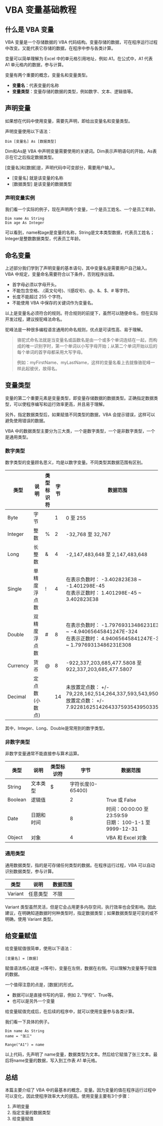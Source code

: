 # VBA 变量基础教程

## 什么是 VBA 变量

VBA 变量是一个存储数据的 VBA 代码结构。变量存储的数据，可在程序运行过程中改变。又能代表它存储的数据，在程序中参与各类计算。

变量可以简单理解为 Excel 中的单元格引用地址，例如 A1。在公式中，A1 代表 A1 单元格内的数据，参与计算。

变量有两个重要的概念，变量名和变量类型。

* **变量名**：代表变量的名称
* **变量类型**：变量存储的数据的类型，例如数字、文本、逻辑值等。
 

## 声明变量

如果想在代码中使用变量，需要先声明，即给出变量名和变量类型。

声明变量使用以下语法：
```vba
Dim [变量名] As [数据类型]
```
Dim和As是 VBA 中声明变量需要使用的关键词。Dim表示声明语句的开始，As表示在它之后指定数据类型。

[变量名]和[数据]是，声明代码中可变部分，需要用户输入。

* [变量名] 就是该变量的名称
* [数据类型] 是该变量的数据类型

### 声明变量实例

我们看一个实际的例子，现在声明两个变量，一个是员工姓名、一个是员工年龄。
```vba
Dim name As String
Dim age As Integer
```
可以看到，name和age是变量的名称，String是文本类型数据，代表员工姓名；Integer是整数数据类型，代表员工年龄。

## 命名变量
上述部分我们学到了声明变量的基本语句，其中变量名是需要用户自己输入。VBA 中规定，变量命名需要符合以下条件，否则程序出错。

* 首字母必须以字母开头。
* 不能包含空格、.(英文句号)、!(感叹号)、@、&、$、# 等字符。
* 长度不能超过 255 个字符。
* 不能使用 VBA 中保存的关键词作为变量名。

以上是变量名必须符合的规则。符合规则的前提下，虽然可以随便命名，但在实际开发过程，建议按驼峰法命名。

驼峰法是一种很多编程语言通用的命名规则，优点是可读性高、易于理解。

> 骆驼式命名法就是当变量名或函数名是由一个或多个单词连结在一起，而构成的唯一识别字时，第一个单词以小写字母开始；从第二个单词开始以后的每个单词的首字母都采用大写字母。
> 
> 例如：myFirstName、myLastName，这样的变量名看上去就像骆驼峰一样此起彼伏，故得名。

## 变量类型

变量的第二个重要元素是变量类型，即变量存储数据的数据类型。正确指定数据类型，可以使程序编写和运行效率更高，并且易于理解。

另外，指定数据类型后，如果赋值不同类型的数据，VBA 会提示错误，这样可以避免使用错误的数据。

VBA 中的数据类型主要分为三大类，一个是数字类型，一个是非数字类型，一个是通用类型。

### 数字类型
数字类型的变量顾名思义，均是以数字变量。不同类型其数据范围有区别。

类型	|说明	|类型标识符 |字节|数据范围
---|---|---|---|---
Byte	|字节| |1	|0 至 255
Integer	|整数|%|2	|-32,768 至 32,767
Long	|长整数|& |4	|-2,147,483,648 至 2,147,483,648
Single	|单精度浮点数|!|4	|在表示负数时： -3.402823E38 ~ -1.401298E-45 <br>在表示正数时： 1.401298E-45 ~ 3.402823E38
Double	|双精度浮点数|# |8	|在表示负数时： -1.79769313486231E308 ~ -4.94065645841247E-324 <br>在表示正数时： 4.94065645841247E-324 ~ 1.79769313486231E308
Currency	|货币|@ |8	|-922,337,203,685,477.5808 至 922,337,203,685,477.5807
Decimal	|定点数(小数点)| |14	|未放置定点数： +/- 79,228,162,514,264,337,593,543,950,335 <br>放置定点数： +/- 7.9228162514264337593543950335

其中，Integer、Long、Double是常用到的数字类型。

### 非数字类型

非数字变量通常不能直接参与算术运算。

类型	|说明	|类型标识符 |字节|数据范围
---|---|---|---|---
String	|文本类型|$ |字符长度(0-65400)	|
Boolean	|逻辑值	| |2|True 或 False
Date	|日期和时间| |8	|时间：00:00:00 至 23:59:59<br>日期： 100-1-1 至 9999-12-31
Object	|对象| |4	|VBA 和 Excel 对象

### 通用类型

通用数据类型，指的是可存储任何类型的数据。在程序运行过程，VBA 可以自动识别数据类型，参与计算。

类型	|说明	|数据范围
---|---|---
Variant	|任意类型	|不限

Variant 类型虽然灵活，但是它会占用更多内存空间，执行效率也会受影响。因此建议，在明确知道数据时何种类型时，指定数据类型；如果数据类型是可变的或不明确，使用 Variant 类型。

## 给变量赋值

给变量赋值很简单，使用以下语法：
```vba
[变量名] = [数据]
```
赋值语法核心就是 =(等号)，变量在左侧，数据在右侧。可以理解为变量等于赋值的数据。

一个值得注意的点是，[数据]的形式。

* 数据可以是直接书写的内容，例如 2、”学校”、True等。
* 也可以是另外一个变量

给变量赋值完成后，在后续的程序中，就可以使用变量参与各类计算。

我们看一下具体的例子。
```vba
Dim name As String
name = "张三"

Range("A1") = name
```
以上代码，先声明了 name变量，数据类型为文本。然后给它赋值了张三文本。最后将name变量的数据，写入到工作表 A1 单元格。

## 总结
本篇主要介绍了 VBA 中的最基本的概念，变量。因为变量的值在程序运行过程中可以变化，因此使程序效率大大的提高。使用变量主要有3个步骤：

1. 声明变量
2. 指定变量的数据类型
3. 给变量赋值
